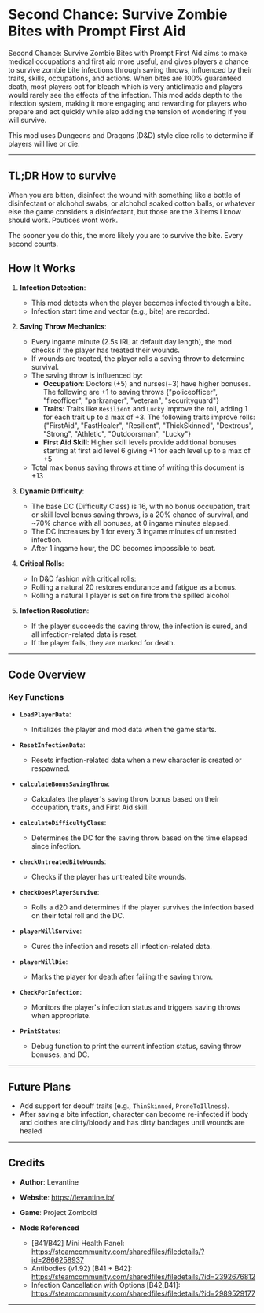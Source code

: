 # Second Chance: Survive Zombie Bites with Prompt First Aid

Second Chance: Survive Zombie Bites with Prompt First Aid aims to make medical occupations and first aid more useful, and gives players a chance to survive zombie bite infections through saving throws, influenced by their traits, skills, occupations, and actions. When bites are 100% guaranteed death, most players opt for bleach which is very anticlimatic and
players would rarely see the effects of the infection. This mod adds depth to the infection system, making it more engaging and rewarding for players who prepare and act quickly while also adding the tension of wondering if you will survive.

This mod uses Dungeons and Dragons (D&D) style dice rolls to determine if players will live or die.

---
## TL;DR How to survive
When you are bitten, disinfect the wound with something like a bottle of disinfectant or alchohol swabs, or alchohol soaked cotton balls, or whatever else the game considers a disinfectant, but those are the 3 items I know should work. Poutices wont work.

The sooner you do this, the more likely you are to survive the bite. Every second counts.

## How It Works

1. **Infection Detection**:
   - This mod detects when the player becomes infected through a bite.
   - Infection start time and vector (e.g., bite) are recorded.

2. **Saving Throw Mechanics**:
   - Every ingame minute (2.5s IRL at default day length), the mod checks if the player has treated their wounds.
   - If wounds are treated, the player rolls a saving throw to determine survival.
   - The saving throw is influenced by:
     - **Occupation**: Doctors (+5) and nurses(+3) have higher bonuses. The following are +1 to saving throws {"policeofficer", "fireofficer", "parkranger", "veteran", "securityguard"}
     - **Traits**: Traits like `Resilient` and `Lucky` improve the roll, adding 1 for each trait up to a max of +3. The following traits improve rolls: {"FirstAid", "FastHealer", "Resilient", "ThickSkinned", "Dextrous", "Strong", "Athletic", "Outdoorsman", "Lucky"}
     - **First Aid Skill**: Higher skill levels provide additional bonuses starting at first aid level 6 giving +1 for each level up to a max of +5
    - Total max bonus saving throws at time of writing this document is +13

3. **Dynamic Difficulty**:
   - The base DC (Difficulty Class) is 16, with no bonus occupation, trait or skill level bonus saving throws, is a 20% chance of survival, and ~70% chance with all bonuses, at 0 ingame minutes elapsed.
   - The DC increases by 1 for every 3 ingame minutes of untreated infection.
   - After 1 ingame hour, the DC becomes impossible to beat.

4. **Critical Rolls**:
   - In D&D fashion with critical rolls:
    - Rolling a natural 20 restores endurance and fatigue as a bonus.
    - Rolling a natural 1 player is set on fire from the spilled alcohol

5. **Infection Resolution**:
   - If the player succeeds the saving throw, the infection is cured, and all infection-related data is reset.
   - If the player fails, they are marked for death.

---

## Code Overview

### Key Functions

- **`LoadPlayerData`**:
  - Initializes the player and mod data when the game starts.

- **`ResetInfectionData`**:
  - Resets infection-related data when a new character is created or respawned.

- **`calculateBonusSavingThrow`**:
  - Calculates the player's saving throw bonus based on their occupation, traits, and First Aid skill.

- **`calculateDifficultyClass`**:
  - Determines the DC for the saving throw based on the time elapsed since infection.

- **`checkUntreatedBiteWounds`**:
  - Checks if the player has untreated bite wounds.

- **`checkDoesPlayerSurvive`**:
  - Rolls a d20 and determines if the player survives the infection based on their total roll and the DC.

- **`playerWillSurvive`**:
  - Cures the infection and resets all infection-related data.

- **`playerWillDie`**:
  - Marks the player for death after failing the saving throw.

- **`CheckForInfection`**:
  - Monitors the player's infection status and triggers saving throws when appropriate.

- **`PrintStatus`**:
  - Debug function to print the current infection status, saving throw bonuses, and DC.

---

## Future Plans

- Add support for debuff traits (e.g., `ThinSkinned`, `ProneToIllness`).
- After saving a bite infection, character can become re-infected if body and clothes are dirty/bloody and has dirty bandages until wounds are healed

---

## Credits

- **Author**: Levantine
- **Website**: https://levantine.io/

- **Game**: Project Zomboid

- **Mods Referenced**
    - [B41/B42] Mini Health Panel: https://steamcommunity.com/sharedfiles/filedetails/?id=2866258937
    - Antibodies (v1.92) [B41 + B42]: https://steamcommunity.com/sharedfiles/filedetails/?id=2392676812
    - Infection Cancellation with Options [B42,B41]: https://steamcommunity.com/sharedfiles/filedetails/?id=2989529177


---
